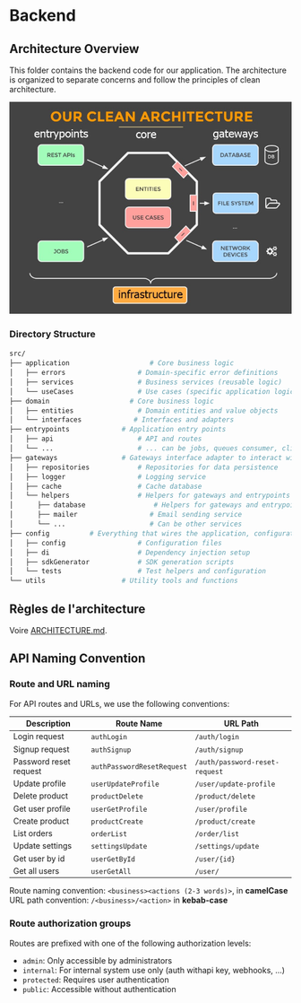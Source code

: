 # Backend

## Architecture Overview

This folder contains the backend code for our application. The architecture is organized to separate concerns and follow the principles of clean architecture.

![Snowpact architecture](clean-architecture-schema.jpg)

### Directory Structure

```bash
src/
├── application                    # Core business logic
│   ├── errors                  # Domain-specific error definitions
│   ├── services                # Business services (reusable logic)
│   └── useCases                # Use cases (specific application logic)
├── domain                    # Core business logic
│   ├── entities                # Domain entities and value objects
│   └── interfaces             # Interfaces and adapters
├── entrypoints             # Application entry points
│   ├── api                     # API and routes
│   └── ...                     # ... can be jobs, queues consumer, cli...
├── gateways                # Gateways interface adapter to interact with external services
│   ├── repositories            # Repositories for data persistence
│   ├── logger                  # Logging service
│   ├── cache                   # Cache database
│   └── helpers                 # Helpers for gateways and entrypoints
│      ├── database                 # Helpers for gateways and entrypoints
│      ├── mailer                  # Email sending service
│      └── ...                     # Can be other services
├── config          # Everything that wires the application, configuration
│   ├── config                  # Configuration files
│   ├── di                      # Dependency injection setup
│   ├── sdkGenerator            # SDK generation scripts
│   └── tests                   # Test helpers and configuration
└── utils                   # Utility tools and functions
```

## Règles de l'architecture

Voire [ARCHITECTURE.md](./ARCHITECTURE.md).

## API Naming Convention

### Route and URL naming

For API routes and URLs, we use the following conventions:

| Description            | Route Name                 | URL Path                        |
| -----------------------| ---------------------------| ------------------------------- |
| Login request          | `authLogin`                | `/auth/login`                   |
| Signup request         | `authSignup`               | `/auth/signup`                  |
| Password reset request | `authPasswordResetRequest` | `/auth/password-reset-request`  |
| Update profile         | `userUpdateProfile`        | `/user/update-profile`          |
| Delete product         | `productDelete`            | `/product/delete`               |
| Get user profile       | `userGetProfile`           | `/user/profile`                 |
| Create product         | `productCreate`            | `/product/create`               |
| List orders            | `orderList`                | `/order/list`                   |
| Update settings        | `settingsUpdate`           | `/settings/update`              |
| Get user by id         | `userGetById`              | `/user/{id}`                    |
| Get all users          | `userGetAll`               | `/user/`                        |

Route naming convention: `<business><actions (2-3 words)>`, in **camelCase**
URL path convention: `/<business>/<action>` in **kebab-case**

### Route authorization groups

Routes are prefixed with one of the following authorization levels:

- `admin`: Only accessible by administrators
- `internal`: For internal system use only (auth withapi key, webhooks, ...)
- `protected`: Requires user authentication
- `public`: Accessible without authentication

